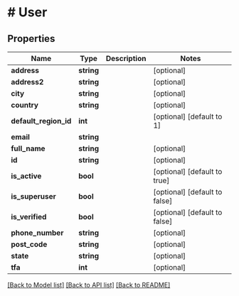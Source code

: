 # # User

## Properties

Name | Type | Description | Notes
------------ | ------------- | ------------- | -------------
**address** | **string** |  | [optional]
**address2** | **string** |  | [optional]
**city** | **string** |  | [optional]
**country** | **string** |  | [optional]
**default_region_id** | **int** |  | [optional] [default to 1]
**email** | **string** |  |
**full_name** | **string** |  | [optional]
**id** | **string** |  | [optional]
**is_active** | **bool** |  | [optional] [default to true]
**is_superuser** | **bool** |  | [optional] [default to false]
**is_verified** | **bool** |  | [optional] [default to false]
**phone_number** | **string** |  | [optional]
**post_code** | **string** |  | [optional]
**state** | **string** |  | [optional]
**tfa** | **int** |  | [optional]

[[Back to Model list]](../../README.md#models) [[Back to API list]](../../README.md#endpoints) [[Back to README]](../../README.md)
